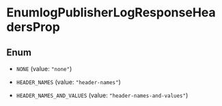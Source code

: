 

# EnumlogPublisherLogResponseHeadersProp

## Enum


* `NONE` (value: `"none"`)

* `HEADER_NAMES` (value: `"header-names"`)

* `HEADER_NAMES_AND_VALUES` (value: `"header-names-and-values"`)



